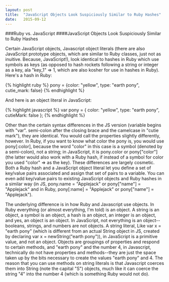 ```yaml
---
layout: post
title:  "JavaScript Objects Look Suspiciously Similar to Ruby Hashes"
date:   2015-09-12
---
```


###Ruby vs. JavaScript
####JavaScript Objects Look Suspiciously Similar to Ruby Hashes

<p class="intro"><span class="dropcap">C</span>ertain JavaScript objects, Javascript object literals (there are also JavaScript prototype objects, which are similar to Ruby classes, just not as inuitive. Because, JavaScript!), look identical to hashes in Ruby which use symbols as keys (as opposed to hash rockets following a string or integer as a key, ala "key_1" => 1, which are also kosher for use in hashes in Ruby). Here's a hash in Ruby:</p>


{% highlight ruby %}
pony = {color: "yellow", type: "earth pony", cutie_mark: false}
{% endhighlight %}

And here is an object literal in JavaScript:

{% highlight javascript %}
var pony = {
  color: "yellow",
  type: "earth pony",
  cutieMark: false
};
{% endhighlight %}

Other than the certain syntax differences in the JS version (variable begins with "var". semi-colon after the closing brace and the camelcase in "cutie mark"), they are identical. You would call the properties slightly differently, however. In Ruby, if you want to know what color the pony is, you would use pony[:color], because the word "color" in this case is a symbol (denoted by a semi-colon), not a string; in JavaScript, it is pony.color or pony\["color"] (the latter would also work with a Ruby hash, if instead of a symbol for color you used "color" => as the key). These differences are largely cosmetic. Both a Ruby hash and a JavaScript object literal let you define a set of key/value pairs associated and assign that set of pairs to a variable. You can even add key/value pairs to existing JavaScript objects and Ruby hashes in a similar way (in JS, pony.name = "Applejack" or pony["name"] = "Applejack" and in Ruby, pony[:name] = "Applejack" or pony["name"] = "Applejack").

The underlying difference is in how Ruby and Javascript use objects. In Ruby everything (or almost everything, I'm told) is an object. A string is an object, a symbol is an object, a hash is an object, an integer is an object, and yes, an object is an object. In JavaScript, not everything is an object--booleans, strings, and numbers are not objects. A string literal, Like var x = "earth pony" (which is different from an actual String object in JS, created by declaring var x = newString("earth pony")), in JavaScript is a primitive value, and not an object. Objects are groupings of properties and respond to certain methods, and "earth pony" and the number 4, in Javascript, technically do not have properties and methods--they are just the space taken up by the bits necessary to create the values "earth pony" and 4. The reason that you can use methods on string literals is that Javascript coerces them into String (note the capital "S") objects, much like it can coerce the string "4" into the number 4 (which is something Ruby would not do).